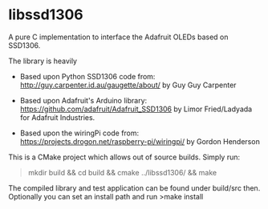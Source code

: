 libssd1306
==========

A pure C implementation to interface the Adafruit OLEDs based on SSD1306.

The library is heavily
 * 	Based upon Python SSD1306 code from:
  	http://guy.carpenter.id.au/gaugette/about/
  	by Guy Guy Carpenter
 
 * 	Based upon Adafruit's Arduino library:
 	https://github.com/adafruit/Adafruit_SSD1306
  	by Limor Fried/Ladyada for Adafruit Industries.

 *	Based upon the wiringPi code from:
  	https://projects.drogon.net/raspberry-pi/wiringpi/
  	by Gordon Henderson

This is a CMake project which allows out of source builds. Simply run:
 > mkdir build && cd build && cmake ../libssd1306/ && make

The compiled library and test application can be found under build/src then. Optionally you can set an install path and run >make install
